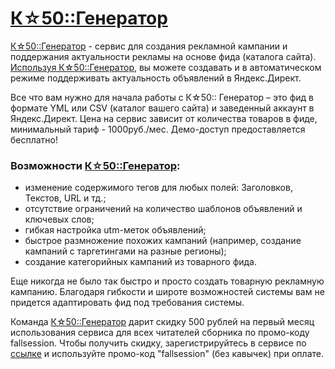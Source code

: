 # [К☆50::Генератор](http://bit.ly/ZBWQXg)

[К☆50::Генератор](http://bit.ly/ZBWQXg) - сервис для создания рекламной кампании и поддержания актуальности рекламы на основе фида (каталога сайта).
[Используя К☆50::Генератор](http://bit.ly/ZBWQXg), вы можете создавать и в автоматическом режиме поддерживать актуальность объявлений в Яндекс.Директ.

Все что вам нужно для начала работы с К☆50:: Генератор – это фид в формате YML или CSV (каталог вашего сайта) и заведенный аккаунт в Яндекс.Директ.
Цена на сервис зависит от количества товаров в фиде, минимальный тариф - 1000руб./мес. Демо-доступ предоставляется бесплатно!

### Возможности [К☆50::Генератор](http://bit.ly/ZBWQXg):
- изменение содержимого тегов для любых полей: Заголовков, Текстов, URL и тд.;
- отсутствие ограничений на количество шаблонов объявлений и ключевых слов;
- гибкая настройка utm-меток объявлений;
- быстрое размножение похожих кампаний (например, создание кампаний с таргетингами на разные регионы);
- создание категорийных кампаний из товарного фида.

Еще никогда не было так быстро и просто создать товарную рекламную кампанию. Благодаря гибкости и широте возможностей системы вам не придется адаптировать фид под требования системы.

Команда [К☆50::Генератор](http://bit.ly/ZBWQXg) дарит скидку 500 рублей на первый месяц использования сервиса для всех читателей сборника по промо-коду fallsession. Чтобы получить скидку, зарегистрируйтесь в сервисе по [ссылке](https://cabinet.k50.ru/register/?p=article_os) и используйте промо-код "fallsession" (без кавычек) при оплате.
